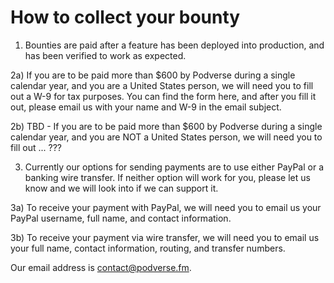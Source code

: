 # How to collect your bounty

1) Bounties are paid after a feature has been deployed into production, and has been verified to work as expected.

2a) If you are to be paid more than $600 by Podverse during a single calendar year, and you are a United States person, we will need you to fill out a W-9 for tax purposes. You can find the form here, and after you fill it out, please email us with your name and W-9 in the email subject.

2b) TBD - If you are to be paid more than $600 by Podverse during a single calendar year, and you are NOT a United States person, we will need you to fill out ... ???

3) Currently our options for sending payments are to use either PayPal or a banking wire transfer. If neither option will work for you, please let us know and we will look into if we can support it.

3a) To receive your payment with PayPal, we will need you to email us your PayPal username, full name, and contact information.

3b) To receive your payment via wire transfer, we will need you to email us your full name, contact information, routing, and transfer numbers.

Our email address is contact@podverse.fm.
